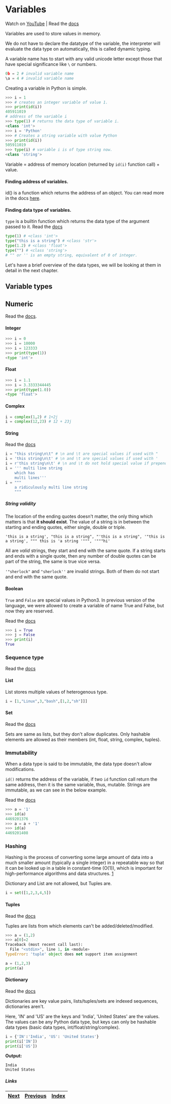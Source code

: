 # Variables

Watch on [YouTube](https://www.youtube.com/watch?v=3_-W0S1VdLo) | Read the [docs](https://docs.python.org/3/reference/expressions.html#atom-identifiers)

Variables are used to store values in memory. 

We do not have to declare the datatype of the variable, the interpreter will evaluate the data type on automatically, this is called dynamic typing.

A variable name has to start with any valid unicode letter except those that have special significance like `\` or numbers.

```python
0b = 2 # invalid variable name
\a = 4 # invalid variable name
```

Creating a variable in Python is simple.

```python
>>> i = 1 
>>> # creates an integer variable of value 1.
>>> print(id(i))
405911019
# address of the variable i
>>> type(1) # returns the data type of variable i.
<class 'int'>
>>> i = 'Python'
>>> # Creates a string variable with value Python
>>> print(id(i))
505911019
>>> type(i) # variable i is of type string now.
<class 'string'> 
```

Variable = address of memory location (returned by `id(i)` function call) + value.

#### Finding address of variables.

id() is a function which returns the address of an object. You can read more in the docs [here](https://docs.python.org/3/library/functions.html?highlight=id#id).

#### Finding data type of variables.
`type` is a builtin function which returns the data type of the argument passed to it. Read the [docs](https://docs.python.org/3/library/functions.html?highlight=id#type)

```python
type(1) # <class 'int'>
type("this is a string") # <class 'str'>
type(1.2) # <class 'float'>
type("") # <class 'string'> 
# "" or '' is an empty string, equivalent of 0 of integer.
```

Let's have a brief overview of the data types, we will be looking at them in detail in the next chapter.

## Variable types

## Numeric 
Read the [docs](https://docs.python.org/3/library/stdtypes.html#numeric-types-int-float-complex).

#### Integer

```python
>>> i = 0
>>> i = 10000
>>> i = 123333
>>> print(type(1))
<type 'int'>
```

#### Float

```python
>>> i = 1.1
>>> i = 3.3333344445
>>> print(type(1.0))
<type 'float'>
```

#### Complex

```python
i = complex(1,2) # 1+2j
i = complex(12,23) # 12 + 23j
```

#### String
Read the [docs](https://docs.python.org/3/library/stdtypes.html#text-sequence-type-str)

```python
i = "this string\n\t" # \n and \t are special values if used with "
i = 'this string\n\t' # \n and \t are special values if used with '
i = r'this string\n\t' # \n and \t do not hold special value if prepended with r, r stands for raw'
i = ''' multi line string
	which has
	multi lines'''
i = """
	a ridiculously multi line string
	"""
```

##### String validity

The location of the ending quotes doesn't matter, the only thing which matters is that **it should exist**. The value of a string is in between the starting and ending quotes, either single, double or triple.

`'this is a string', "this is a string", "'this is a string", '"this is a string', """ this is 'a string '""", '"""hi'`

All are *valid* strings, they start and end with the same quote. If a string starts and ends with a single quote, then any number of double quotes can be part of the string, the same is true vice versa. 

`'"sherlock"` and `"sherlock''` are invalid strings. Both of them do not start and end with the same quote.


#### Boolean

`True` and `False` are special values in Python3. In previous version of the language, we were allowed to create a variable of name True and False, but now they are reserved. 

Read the [docs](https://docs.python.org/3/library/stdtypes.html#boolean-values)

```python
>>> i = True
>>> j = False
>>> print(i)
True
```

### Sequence type

Read the [docs](https://docs.python.org/3/library/stdtypes.html#sequence-types-list-tuple-range)

#### List

List stores multiple values of heterogenous type. 

```python
i = [1,"Linux",3,"bash",[1,2,"sh"]]]
```

#### Set

Read the [docs](https://docs.python.org/3/library/stdtypes.html#set-types-set-frozenset)

Sets are same as lists, but they don't allow duplicates. Only hashable elements are allowed as their members (int, float, string, complex, tuples).

### Immutability

When a data type is said to be immutable, the data type doesn't allow modifications.

`id()` returns the address of the variable, if two `id` function call return the same address, then it is the same variable, thus, mutable. Strings are immutable, as we can see in the below example.

Read the [docs](https://docs.python.org/3/library/stdtypes.html#immutable-sequence-types)

```python
>>> a = '1'
>>> id(a)
4469201376
>>> a = a + '1'
>>> id(a)
4469201408
```
### Hashing

 Hashing is the process of converting some large amount of data into a much smaller amount (typically a single integer) in a repeatable way so that it can be looked up in a table in constant-time (O(1)), which is important for high-performance algorithms and data structures. [1](http://stackoverflow.com/questions/2671376/ddg#2671398)

 Dictionary and List are not allowed, but Tuples are.

```python
i = set([1,2,3,4,5])
```

#### Tuples

Read the [docs](https://docs.python.org/3/library/stdtypes.html#tuple)

Tuples are lists from which elements can't be added/deleted/modified.

```python
>>> a = (1,2)
>>> a[0]=2
Traceback (most recent call last):
  File "<stdin>", line 1, in <module>
TypeError: 'tuple' object does not support item assignment
```

```python
a = (1,2,3)
print(a)
```

#### Dictionary
Read the [docs](https://docs.python.org/3/library/stdtypes.html#dict)

Dictionaries are key value pairs, lists/tuples/sets are indexed sequences, dictionaries aren't.

Here, 'IN' and 'US' are the keys and 'India', 'United States' are the values. The values can be any Python data type, but keys can only be hashable data types (basic data types, int/float/string/complex).

```python
i = {'IN':'India', 'US': 'United States'}
print(i['IN'])
print(i['US'])
```

**Output:**
```
India
United States
```
##### Links

|[Next](03-02-operators.md) | [Previous](02-more-about-language.md) |  [Index](SUMMARY.md)
| ----| ----| ----| 
